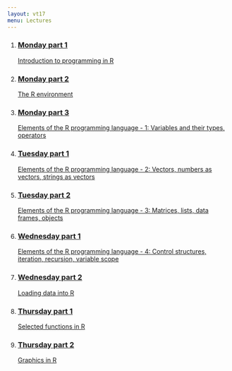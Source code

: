 ```yaml
---
layout: vt17
menu: Lectures
---
```


<ol class="lecture" id="topics">
<li>
<a href="lecture/Lecture_1_-_Introduction.pdf">
<h3>Monday part 1</h3>
Introduction to programming in R
</a>
</li>

<li>
<a href="lecture/Lecture_2_-_REnvironment.pdf">
<h3>Monday part 2</h3>
The R environment
</a>
</li>

<li>
<a href="lecture/Lecture_3_-_Elements1.pdf">
<h3>Monday part 3</h3>
Elements of the R programming language - 1:
Variables and their types, operators
</a>
</li>

<li>
<a href="lecture/Lecture_4_-_Elements2.pdf">
<h3>Tuesday part 1</h3>
Elements of the R programming language - 2:
Vectors, numbers as vectors, strings as vectors
</a>
</li>

<li>
<a href="lecture/Lecture_5_-_Elements3.pdff">
<h3>Tuesday part 2</h3>
Elements of the R programming language - 3:
Matrices, lists, data frames, objects
</a>
</li>

<li>
<a href="lecture/Lecture_6_-_Elements4.pdff">
<h3>Wednesday part 1</h3>
Elements of the R programming language - 4:
Control structures, iteration, recursion, variable scope
</a>
</li>

<li>
<a href="lecture/Lecture_7_-_Loading_data.pdff">
<h3>Wednesday part 2</h3>

Loading data into R
</a>
</li>

<li>
<a href="lecture/Lecture_8_-_SelectedFns.pdff">
<h3>Thursday part 1</h3>

Selected functions in R
</a>
</li>

<li>
<a href="lecture/Lecture_9_-_Graphics.pdff">
<h3>Thursday part 2</h3>

Graphics in R
</a>
</li>

</ol>
